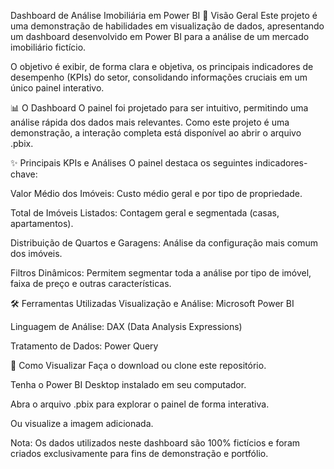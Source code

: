 Dashboard de Análise Imobiliária em Power BI
📄 Visão Geral
Este projeto é uma demonstração de habilidades em visualização de dados, apresentando um dashboard desenvolvido em Power BI para a análise de um mercado imobiliário fictício.

O objetivo é exibir, de forma clara e objetiva, os principais indicadores de desempenho (KPIs) do setor, consolidando informações cruciais em um único painel interativo.

📊 O Dashboard
O painel foi projetado para ser intuitivo, permitindo uma análise rápida dos dados mais relevantes. Como este projeto é uma demonstração, a interação completa está disponível ao abrir o arquivo .pbix.

✨ Principais KPIs e Análises
O painel destaca os seguintes indicadores-chave:

Valor Médio dos Imóveis: Custo médio geral e por tipo de propriedade.

Total de Imóveis Listados: Contagem geral e segmentada (casas, apartamentos).

Distribuição de Quartos e Garagens: Análise da configuração mais comum dos imóveis.

Filtros Dinâmicos: Permitem segmentar toda a análise por tipo de imóvel, faixa de preço e outras características.

🛠️ Ferramentas Utilizadas
Visualização e Análise: Microsoft Power BI

Linguagem de Análise: DAX (Data Analysis Expressions)

Tratamento de Dados: Power Query

🚀 Como Visualizar
Faça o download ou clone este repositório.

Tenha o Power BI Desktop instalado em seu computador.

Abra o arquivo .pbix para explorar o painel de forma interativa.

Ou visualize a imagem adicionada.

Nota: Os dados utilizados neste dashboard são 100% fictícios e foram criados exclusivamente para fins de demonstração e portfólio.
